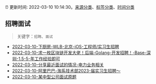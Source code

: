 :alarm_clock: 更新时间: 2022-03-10 10:14:30。[来源分类](../README.md)、[标签分类](../TAGS.md)、[时间分类](../TIMELINE.md)

## 招聘面试


> 关键字：`招聘`、`面试`



- [2022-03-10-下厨房-WLB-北京-iOS-工程师/实习生招聘](https://www.v2ex.com/t/839489) 
- [2022-03-10-求一枚区块链开发大佬！后端-Golang-开发招聘！-Base-深圳-1.5-5-年工作经验即可](https://www.v2ex.com/t/839478) 
- [2022-03-10-分享最近面试的情况-电力业务相关](https://www.v2ex.com/t/839469) 
- [2022-03-10-阿里巴巴-淘系技术部2023-届实习生招聘～](https://www.v2ex.com/t/839456) 
- [2022-03-10-某中型公司面试原题](https://toutiao.io/k/k46pzgf) 